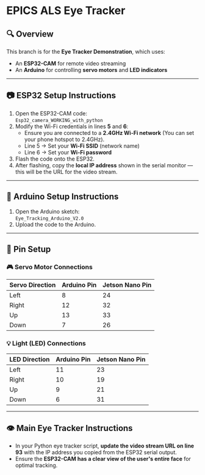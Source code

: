 # EPICS ALS Eye Tracker

## 🔍 Overview  
This branch is for the **Eye Tracker Demonstration**, which uses:  
- An **ESP32-CAM** for remote video streaming  
- An **Arduino** for controlling **servo motors** and **LED indicators**

---

## 📷 ESP32 Setup Instructions

1. Open the ESP32-CAM code:  
   `Esp32_camera_WORKING_with_python`
2. Modify the Wi-Fi credentials in lines **5** and **6**:
   - Ensure you are connected to a **2.4GHz Wi-Fi network** (You can set your phone hotspot to 2.4GHz).
   - Line 5 → Set your **Wi-Fi SSID** (network name)  
   - Line 6 → Set your **Wi-Fi password**
3. Flash the code onto the ESP32.
4. After flashing, copy the **local IP address** shown in the serial monitor — this will be the URL for the video stream.

---

## 🔧 Arduino Setup Instructions

1. Open the Arduino sketch:  
   `Eye_Tracking_Arduino_V2.0`
2. Upload the code to the Arduino.

---

## 🔌 Pin Setup

### 🎮 Servo Motor Connections  
| Servo Direction | Arduino Pin | Jetson Nano Pin |
|------------------|--------------|------------------|
| Left             | 8            | 24               |
| Right            | 12           | 32               |
| Up               | 13           | 33               |
| Down             | 7            | 26               |

### 💡 Light (LED) Connections  
| LED Direction | Arduino Pin | Jetson Nano Pin |
|----------------|--------------|------------------|
| Left           | 11           | 23               |
| Right          | 10           | 19               |
| Up             | 9            | 21               |
| Down           | 6            | 31               |

---

## 👁️ Main Eye Tracker Instructions

- In your Python eye tracker script, **update the video stream URL on line 93** with the IP address you copied from the ESP32 serial output.
- Ensure the **ESP32-CAM has a clear view of the user's entire face** for optimal tracking.
